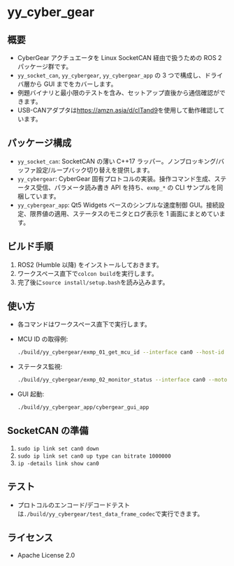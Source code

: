 # yy_cyber_gear

## 概要

- CyberGear アクチュエータを Linux SocketCAN 経由で扱うための ROS 2 パッケージ群です。
- `yy_socket_can`, `yy_cybergear`, `yy_cybergear_app` の 3 つで構成し、ドライバ層から GUI までをカバーします。
- 例題バイナリと最小限のテストを含み、セットアップ直後から通信確認ができます。
- USB-CANアダプタは<https://amzn.asia/d/clTand9>を使用して動作確認しています。

## パッケージ構成

- `yy_socket_can`: SocketCAN の薄い C++17 ラッパー。ノンブロッキング/バッファ設定/ループバック切り替えを提供します。
- `yy_cybergear`: CyberGear 固有プロトコルの実装。操作コマンド生成、ステータス受信、パラメータ読み書き API を持ち、`exmp_*` の CLI サンプルを同梱しています。
- `yy_cybergear_app`: Qt5 Widgets ベースのシンプルな速度制御 GUI。接続設定、限界値の適用、ステータスのモニタとログ表示を 1 画面にまとめています。

## ビルド手順

1. ROS2 (Humble 以降) をインストールしておきます。
2. ワークスペース直下で`colcon build`を実行します。
3. 完了後に`source install/setup.bash`を読み込みます。

## 使い方

- 各コマンドはワークスペース直下で実行します。
- MCU ID の取得例:

  ```bash
  ./build/yy_cybergear/exmp_01_get_mcu_id --interface can0 --host-id 0x01 --motor-id 0x01
  ```

- ステータス監視:

  ```bash
  ./build/yy_cybergear/exmp_02_monitor_status --interface can0 --motor-id 1
  ```

- GUI 起動:

  ```bash
  ./build/yy_cybergear_app/cybergear_gui_app
  ```

## SocketCAN の準備

1. `sudo ip link set can0 down`
2. `sudo ip link set can0 up type can bitrate 1000000`
3. `ip -details link show can0`

## テスト

- プロトコルのエンコード/デコードテストは`./build/yy_cybergear/test_data_frame_codec`で実行できます。

## ライセンス

- Apache License 2.0
